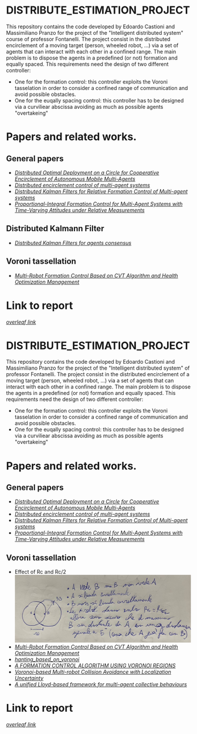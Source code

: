 # DISTRIBUTE_ESTIMATION_PROJECT
This repository contains the code developed by Edoardo Castioni and Massimiliano Pranzo for the project of the "Intelligent distributed system" course of professor Fontanelli.
The project consist in the distributed encirclement of a moving target (person, wheeled robot, ...) via a set of agents that can interact with each other in a confined range. The main problem is to dispose the agents in a predefined (or not) formation and equally spaced. This requirements need the design of two different controller:
  - One for the formation control: this controller exploits the Voroni tasselation in order to consider a confined range of communication and avoid possible obstacles.
  - One for the euqally spacing control: this controller has to be designed via a curviliear abscissa avoiding as much as possible agents "overtakeing"
   


# Papers and related works.
## General papers
- [_Distributed Optimal Deployment on a Circle for
Cooperative Encirclement of Autonomous
Mobile Multi-Agents_](https://ieeexplore.ieee.org/stamp/stamp.jsp?tp=&arnumber=9044350)
- [_Distributed encirclement control of multi-agent
systems_](https://ieeexplore.ieee.org/stamp/stamp.jsp?tp=&arnumber=7231770)
- [_Distributed Kalman Filters for Relative
Formation Control of Multi-agent systems_](https://arxiv.org/pdf/2110.06332.pdf)
- [_Proportional-Integral Formation Control for Multi-Agent Systems with
Time-Varying Attitudes under Relative Measurements_](https://ieeexplore.ieee.org/stamp/stamp.jsp?tp=&arnumber=8899676)

## Distributed Kalmann Filter
- [_Distributed Kalman Filters for agents consensus_](https://ieeexplore.ieee.org/stamp/stamp.jsp?tp=&arnumber=7434174)

## Voroni tassellation
- [_Multi-Robot Formation Control Based on CVT Algorithm and Health Optimization Management_](https://www.mdpi.com/2076-3417/12/2/755)

# Link to report
[_overleaf link_](https://it.overleaf.com/project/64243c090d15dc331d68df30)
# DISTRIBUTE_ESTIMATION_PROJECT
This repository contains the code developed by Edoardo Castioni and Massimiliano Pranzo for the project of the "Intelligent distributed system" of professor Fontanelli.
The project consist in the distributed encirclement of a moving target (person, wheeled robot, ...) via a set of agents that can interact with each other in a confined range. The main problem is to dispose the agents in a predefined (or not) formation and equally spaced. This requirements need the design of two different controller:
  - One for the formation control: this controller exploits the Voroni tasselation in order to consider a confined range of communication and avoid possible obstacles.
  - One for the euqally spacing control: this controller has to be designed via a curviliear abscissa avoiding as much as possible agents "overtakeing"
   


# Papers and related works.
## General papers
- [_Distributed Optimal Deployment on a Circle for
Cooperative Encirclement of Autonomous
Mobile Multi-Agents_](https://ieeexplore.ieee.org/stamp/stamp.jsp?tp=&arnumber=9044350)
- [_Distributed encirclement control of multi-agent
systems_](https://ieeexplore.ieee.org/stamp/stamp.jsp?tp=&arnumber=7231770)
- [_Distributed Kalman Filters for Relative
Formation Control of Multi-agent systems_](https://arxiv.org/pdf/2110.06332.pdf)
- [_Proportional-Integral Formation Control for Multi-Agent Systems with
Time-Varying Attitudes under Relative Measurements_](https://ieeexplore.ieee.org/stamp/stamp.jsp?tp=&arnumber=8899676)

## Voroni tassellation
- Effect of Rc and Rc/2
![Rs effect](effect_of_Rs.jpg)
- [_Multi-Robot Formation Control Based on CVT Algorithm and Health Optimization Management_](https://www.mdpi.com/2076-3417/12/2/755)
- [_hanting_based_on_voronoi_](https://github.com/wanghuohuo0716/hanting_based_on_voronoi/tree/master)
- [_A FORMATION CONTROL ALGORITHM USING
VORONOI REGIONS_](http://www.diva-portal.org/smash/get/diva2:497416/FULLTEXT01.pdf)
- [_Voronoi-based Multi-robot Collision Avoidance with Localization Uncertainty_](https://ieeexplore.ieee.org/stamp/stamp.jsp?tp=&arnumber=9596826)
- [_A unified Lloyd-based framework for multi-agent collective behaviours_](https://reader.elsevier.com/reader/sd/pii/S092188902200118X?token=B5D1670BA7325F1655FAA961B4F7BDDC9475B8436B0C118C7C6CE9B201E1E65307B84852433BD65F981A5C75C89217F2&originRegion=eu-west-1&originCreation=20230504085906)
# Link to report
[_overleaf link_](https://it.overleaf.com/project/64243c090d15dc331d68df30)
